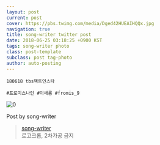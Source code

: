 ```yaml
---
layout: post
current: post
cover: https://pbs.twimg.com/media/Dged42HUEAIHQQx.jpg
navigation: true
title: song-writer twitter post
date: 2018-06-25 03:18:25 +0900 KST
tags: song-writer photo
class: post-template
subclass: post tag-photo
author: auto-posting
---
```


```  
180618 tbs팩트인스타  
  
#프로미스나인 #이새롬 #fromis_9  

```

![0](https://pbs.twimg.com/media/Dged42HUEAIHQQx.jpg)


Post by song-writer

> [song-writer](https://twitter.com/970929_love)  
  로고크롭, 2차가공 금지